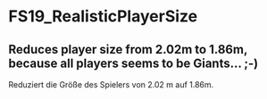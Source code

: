 # FS19_RealisticPlayerSize

Reduces player size from 2.02m to 1.86m, because all players seems to be Giants... ;-)
---
Reduziert die Größe des Spielers von 2.02 m auf 1.86m.
